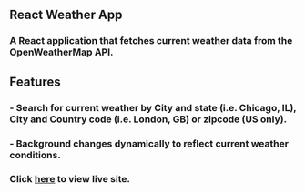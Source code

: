 ## React Weather App
### A React application that fetches current weather data from the OpenWeatherMap API.
  
  
## Features  
### - Search for current weather by City and state (i.e. Chicago, IL), City and Country code (i.e. London, GB) or zipcode (US only).  
### - Background changes dynamically to reflect current weather conditions.  
  
  
### Click [here](https://react-weather-app-rouge-iota.vercel.app/) to view live site.
